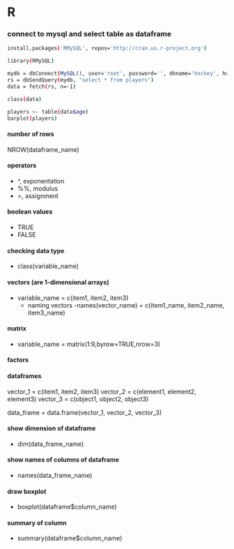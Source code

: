 R
===

### connect to mysql and select table as dataframe
```bash
install.packages('RMySQL', repos='http://cran.us.r-project.org')

library(RMySQL)

mydb = dbConnect(MySQL(), user='root', password='', dbname='hockey', host='localhost')
rs = dbSendQuery(mydb, "select * from players")
data = fetch(rs, n=-1)

class(data)

players <- table(data$age)
barplot(players)
```


#### number of rows
NROW(dataframe_name)

#### operators
- ^, exponentation
- %%, modulus
- =, assignment

#### boolean values
- TRUE
- FALSE

#### checking data type
- class(variable_name)

#### vectors (are 1-dimensional arrays)
- variable_name = c(item1, item2, item3)
  - naming vectors
    -names(vector_name) = c(item1_name, item2_name, item3_name)

#### matrix
- variable_name = matrix(1:9,byrow=TRUE,nrow=3)

#### factors

#### dataframes
vector_1 = c(item1, item2, item3)
vector_2 = c(element1, element2, element3)
vector_3 = c(object1, object2, object3)

data_frame = data.frame(vector_1, vector_2, vector_3)

#### show dimension of dataframe
- dim(data_frame_name)

#### show names of columns of dataframe
- names(data_frame_name)


#### draw boxplot
- boxplot(dataframe$column_name)

#### summary of column
- summary(dataframe$column_name)


